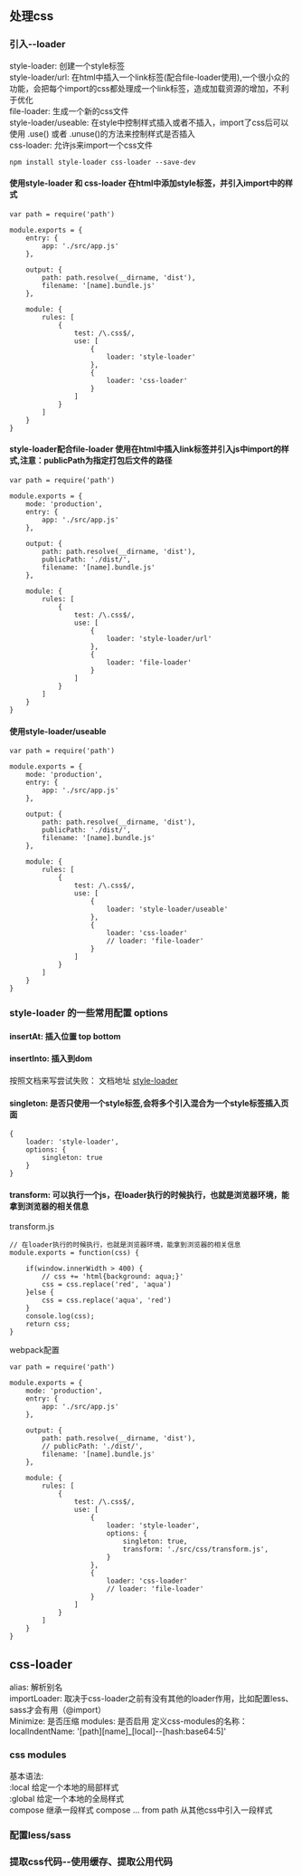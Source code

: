 ## 处理css  
   

### 引入--loader  
style-loader: 创建一个style标签   
style-loader/url: 在html中插入一个link标签(配合file-loader使用),一个很小众的功能，会把每个import的css都处理成一个link标签，造成加载资源的增加，不利于优化       
file-loader: 生成一个新的css文件    
style-loader/useable: 在style中控制样式插入或者不插入，import了css后可以使用 .use() 或者 .unuse()的方法来控制样式是否插入  
css-loader: 允许js来import一个css文件     


```
npm install style-loader css-loader --save-dev
```   

#### 使用style-loader 和 css-loader 在html中添加style标签，并引入import中的样式  
```
var path = require('path')

module.exports = {
    entry: {
        app: './src/app.js'
    },

    output: {
        path: path.resolve(__dirname, 'dist'),
        filename: '[name].bundle.js'
    },

    module: {
        rules: [
            {
                test: /\.css$/,
                use: [
                    {
                        loader: 'style-loader'
                    },
                    {
                        loader: 'css-loader'
                    }
                ]
            }
        ]
    }
}
```

#### style-loader配合file-loader 使用在html中插入link标签并引入js中import的样式,注意：publicPath为指定打包后文件的路径     

```
var path = require('path')

module.exports = {
    mode: 'production',
    entry: {
        app: './src/app.js'
    },

    output: {
        path: path.resolve(__dirname, 'dist'),
        publicPath: './dist/',
        filename: '[name].bundle.js'
    },

    module: {
        rules: [
            {
                test: /\.css$/,
                use: [
                    {
                        loader: 'style-loader/url'
                    },
                    {
                        loader: 'file-loader'
                    }
                ]
            }
        ]
    }
}
```

#### 使用style-loader/useable 
```
var path = require('path')

module.exports = {
    mode: 'production',
    entry: {
        app: './src/app.js'
    },

    output: {
        path: path.resolve(__dirname, 'dist'),
        publicPath: './dist/',
        filename: '[name].bundle.js'
    },

    module: {
        rules: [
            {
                test: /\.css$/,
                use: [
                    {
                        loader: 'style-loader/useable'
                    },
                    {
                        loader: 'css-loader'
                        // loader: 'file-loader'
                    }
                ]
            }
        ]
    }
}
```

### style-loader 的一些常用配置 options  

#### insertAt: 插入位置   top bottom 
#### insertInto: 插入到dom 
按照文档来写尝试失败： 文档地址 
[style-loader](https://www.npmjs.com/package/style-loader) 
#### singleton: 是否只使用一个style标签,会将多个引入混合为一个style标签插入页面   
```
{
    loader: 'style-loader',
    options: {
        singleton: true
    }
}
``` 
#### transform: 可以执行一个js，在loader执行的时候执行，也就是浏览器环境，能拿到浏览器的相关信息  
transform.js   
```
// 在loader执行的时候执行，也就是浏览器环境，能拿到浏览器的相关信息
module.exports = function(css) {
    
    if(window.innerWidth > 400) {
        // css += 'html{background: aqua;}'
        css = css.replace('red', 'aqua')
    }else {
        css = css.replace('aqua', 'red')
    }
    console.log(css);
    return css;
}
```
webpack配置   
```
var path = require('path')

module.exports = {
    mode: 'production',
    entry: {
        app: './src/app.js'
    },

    output: {
        path: path.resolve(__dirname, 'dist'),
        // publicPath: './dist/',
        filename: '[name].bundle.js'
    },

    module: {
        rules: [
            {
                test: /\.css$/,
                use: [
                    {
                        loader: 'style-loader',
                        options: {
                            singleton: true,
                            transform: './src/css/transform.js',
                        }
                    },
                    {
                        loader: 'css-loader'
                        // loader: 'file-loader'
                    }
                ]
            }
        ]
    }
}
```

## css-loader 
alias: 解析别名  
importLoader: 取决于css-loader之前有没有其他的loader作用，比如配置less、sass才会有用（@import）  
Minimize: 是否压缩 
modules: 是否启用
    定义css-modules的名称： localIndentName: '[path][name]_[local]--[hash:base64:5]'


### css modules  
基本语法:   
    :local    给定一个本地的局部样式  
    :global   给定一个本地的全局样式   
    compose   继承一段样式
    compose ... from path  从其他css中引入一段样式  

    


### 配置less/sass  

### 提取css代码--使用缓存、提取公用代码  